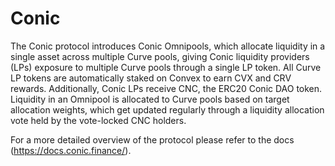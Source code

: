 # Conic

The Conic protocol introduces Conic Omnipools, which allocate liquidity in a single asset across multiple Curve pools, giving Conic liquidity providers (LPs) exposure to multiple Curve pools through a single LP token. All Curve LP tokens are automatically staked on Convex to earn CVX and CRV rewards. Additionally, Conic LPs receive CNC, the ERC20 Conic DAO token. Liquidity in an Omnipool is allocated to Curve pools based on target allocation weights, which get updated regularly through a liquidity allocation vote held by the vote-locked CNC holders.

For a more detailed overview of the protocol please refer to the docs (https://docs.conic.finance/).
